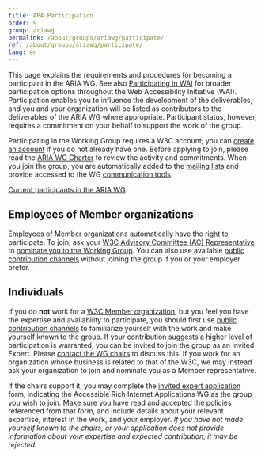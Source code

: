 ```yaml
---
title: APA Participation 
order: 9
group: ariawg
permalink: /about/groups/ariawg/participate/
ref: /about/groups/ariawg/participate/
lang: en
---
```


This page explains the requirements and procedures for becoming a participant in the ARIA WG. See also [Participating in WAI](http://www.w3.org/WAI/participation) for broader participation options throughout the Web Accessibility Initiative (WAI). Participation enables you to influence the development of the deliverables, and you and your organization will be listed as contributors to the deliverables of the ARIA WG where appropriate. Participant status, however, requires a commitment on your behalf to support the work of the group.

Participating in the Working Group requires a W3C account; you can [create an account](https://www.w3.org/accounts/request) if you do not already have one. Before applying to join, please read the [ARIA WG Charter](https://www.w3.org/WAI/ARIA/charter) to review the activity and commitments. When you join the group, you are automatically added to the [mailing lists](https://www.w3.org/WAI/ARIA/contribute#lists) and provide accessed to the WG [communication tools](https://www.w3.org/WAI/ARIA/communication).

[Current participants in the ARIA WG](https://www.w3.org/2000/09/dbwg/details?group=83726&public=1).

## Employees of Member organizations

Employees of Member organizations automatically have the right to participate. To join, ask your [W3C Advisory Committee (AC) Representative](https://www.w3.org/Member/ACList) to [nominate you to the Working Group](http://www.w3.org/2004/01/pp-impl/83726/join). You can also use available [public contribution channels](https://www.w3.org/WAI/ARIA/contribute) without joining the group if you or your employer prefer.

## Individuals

If you do **not** work for a [W3C Member organization](http://www.w3.org/Consortium/Member/List), but you feel you have the expertise and availability to participate, you should first use [public contribution channels](https://www.w3.org/WAI/ARIA/contribute) to familiarize yourself with the work and make yourself known to the group. If your contribution suggests a higher level of participation is warranted, you can be invited to join the group as an Invited Expert. Please [contact the WG chairs](mailto:group-aria-chairs@w3.org) to discuss this. If you work for an organization whose business is related to that of the W3C, we may instead ask your organization to join and nominate you as a Member representative.

If the chairs support it, you may complete the [invited expert application](https://www.w3.org/ieapp/new) form, indicating the Accessible Rich Internet Applications WG as the group you wish to join. Make sure you have read and accepted the policies referenced from that form, and include details about your relevant expertise, interest in the work, and your employer. _If you have not made yourself known to the chairs, or your application does not provide information about your expertise and expected contribution, it may be rejected._